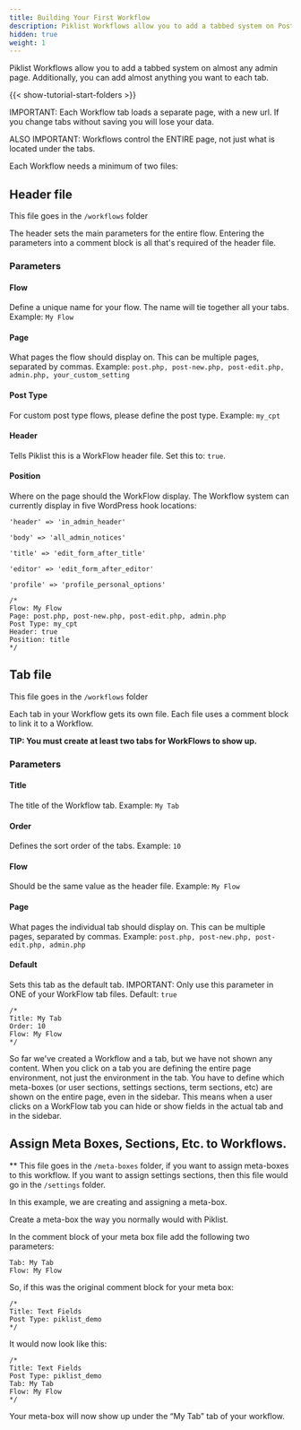 ```yaml
---
title: Building Your First Workflow
description: Piklist Workflows allow you to add a tabbed system on Post and User. Additionally, you can add almost anything you want to each tab.
hidden: true
weight: 1
---
```



Piklist Workflows allow you to add a tabbed system on almost any admin page. Additionally, you can add almost anything you want to each tab.

{{< show-tutorial-start-folders >}}

IMPORTANT: Each Workflow tab loads a separate page, with a new url. If you change tabs without saving you will lose your data.

ALSO IMPORTANT: Workflows control the ENTIRE page, not just what is located under the tabs.

Each Workflow needs a minimum of two files:

## Header file
This file goes in the `/workflows` folder

The header sets the main parameters for the entire flow. Entering the parameters into a comment block is all that's required of the header file.

### Parameters

#### Flow
Define a unique name for your flow. The name will tie together all your tabs.
Example: `My Flow`

#### Page
What pages the flow should display on. This can be multiple pages, separated by commas.
Example: `post.php, post-new.php, post-edit.php, admin.php, your_custom_setting`

#### Post Type
For custom post type flows, please define the post type.
Example: `my_cpt`

#### Header
Tells Piklist this is a WorkFlow header file. Set this to: `true`.

#### Position
Where on the page should the WorkFlow display. The Workflow system can currently display in five WordPress hook locations:

`'header' => 'in_admin_header'`

`'body' => 'all_admin_notices'`

`'title' => 'edit_form_after_title'`

`'editor' => 'edit_form_after_editor'`

`'profile' => 'profile_personal_options'`

```
/*
Flow: My Flow
Page: post.php, post-new.php, post-edit.php, admin.php
Post Type: my_cpt
Header: true
Position: title
*/
```


## Tab file
This file goes in the `/workflows` folder

Each tab in your Workflow gets its own file. Each file uses a comment block to link it to a Workflow.

**TIP: You must create at least two tabs for WorkFlows to show up.**


### Parameters

#### Title
The title of the Workflow tab.
Example: `My Tab`

#### Order
Defines the sort order of the tabs.
Example: `10`

#### Flow
Should be the same value as the header file.
Example: `My Flow`

#### Page
What pages the individual tab should display on. This can be multiple pages, separated by commas.
Example: `post.php, post-new.php, post-edit.php, admin.php`

#### Default
Sets this tab as the default tab.
IMPORTANT: Only use this parameter in ONE of your WorkFlow tab files.
Default: `true`

```
/*
Title: My Tab
Order: 10
Flow: My Flow
*/
```

So far we've created a Workflow and a tab, but we have not shown any content. When you click on a tab you are defining the entire page environment, not just the environment in the tab. You have to define which meta-boxes (or user sections, settings sections, term sections, etc) are shown on the entire page, even in the sidebar. This means when a user clicks on a WorkFlow tab you can hide or show fields in the actual tab and in the sidebar.

## Assign Meta Boxes, Sections, Etc. to Workflows.
** This file goes in the `/meta-boxes` folder, if you want to assign meta-boxes to this workflow. If you want to assign settings sections, then this file would go in the `/settings` folder.

In this example, we are creating and assigning a meta-box.

Create a meta-box the way you normally would with Piklist.

In the comment block of your meta box file add the following two parameters:

```
Tab: My Tab
Flow: My Flow
```

So, if this was the original comment block for your meta box:
```
/*
Title: Text Fields
Post Type: piklist_demo
*/
```

It would now look like this:
```
/*
Title: Text Fields
Post Type: piklist_demo
Tab: My Tab
Flow: My Flow
*/
```

Your meta-box will now show up under the “My Tab” tab of your workflow.
